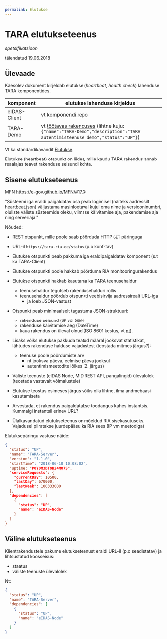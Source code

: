```yaml
---
permalink: Elutukse
---
```


# TARA elutukseteenus

_spetsifikatsioon_

täiendatud 19.06.2018

## Ülevaade

Käesolev dokument kirjeldab elutukse (_heartbeat_, _health check_) lahenduse TARA komponentides.


komponent | elutukse lahenduse kirjeldus
----------|-----------------------------
eIDAS-Client | vt [komponendi repo](https://github.com/e-gov/eIDAS-Client/blob/develop/doc/Service-API.md#heartbeat)
TARA-Demo | vt [töötavas rakenduses](https://tarawelcome.herokuapp.com/heartbeat) (lihtne kuju: `{"name":"TARA-Demo","description":"TARA autentimisteenuse demo","status":"UP"}`)

Vt ka standardikavandit [Elutukse](https://e-gov.github.io/Proto/Elutukse).

Elutukse (heartbeat) otspunkt on liides, mille kaudu TARA rakendus annab reaalajas teavet rakenduse seisundi kohta.

## Sisene elutukseteenus

MFN https://e-gov.github.io/MFN/#17.3:

"Süsteemi iga eraldi paigaldatav osa peab logimisel (näiteks aadressilt heartbeat.json) väljastama masinloetaval kujul oma nime ja versiooninumbri, oluliste väliste süsteemide oleku, viimase käivitamise aja, pakendamise aja ning serveriaja."

Nõuded:

- REST otspunkt, mille poole saab pöörduda HTTP `GET` päringuga
- URL-il `https://tara.ria.ee/status` (p.o konf-tav)
- Elutukse otspunkti peab pakkuma iga eraldipaigaldatav komponent (s.t ka TARA-Client)
- Elutukse otspunkti poole hakkab pöörduma RIA monitooringurakendus
- Elutukse otspunkti hakkab kasutama ka TARA teenusehaldur
  - teenusehaldur tegutseb rakendusehalduri rollis
  - teenusehaldur pöördub otspunkti veebisirvija aadressirealt URL-iga
    - ja loeb JSON-vastust

- Otspunkt peab minimaalselt tagastama JSON-struktuuri:
  - rakenduse seisund (`UP` või `DOWN`)
  - rakenduse käivitamise aeg (DateTime)
  - kaua rakendus on üleval olnud (ISO 8601 kestus, vt [nt](https://www.digi.com/resources/documentation/digidocs/90001437-13/reference/r_iso_8601_duration_format.htm)).
- Lisaks võiks elutukse pakkuda teatud määral jooksvat statistikat, lähtudes rakenduse halduse vajadustest (teostada mitmes järgus?):
  - teenuse poole pöördumiste arv
    - nt jooksva päeva, eelmise päeva jooksul
    - autentimismeetodite lõikes (2. järgus)
- Väliste teenuste (eIDAS Node, MID REST API, pangalingid) ülevalolek (teostada vastavalt võimalustele)
- Elutukse teostus esimeses järgus võiks olla lihtne, ilma andmebaasi kasutamiseta
- Arvestada, et rakendus paigaldatakse toodangus kahes instantsis. Kummalgi instantsil erinev URL?
- Ülalkavandatud elutukseteenus on mõeldud RIA sisekasutuseks. Vajadusel piiratakse juurdepääsu ka RIA sees (IP vm meetodiga)

Elutuksepäringu vastuse näide:

```json
{
  "status": "UP",
  "name": "TARA-Server",
  "version": "1.1.0",
  "startTime": "2018-06-10 10:08:02",
  "uptime: "P0Y0M3DT8H24M07S",
  "serviceRequests": {
    "currentDay": 10500,
    "lastDay": 670000,
    "lastWeek": 100333000
  },
  "dependencies": [
    {
      "status": "UP",
      "name": "eIDAS-Node"
    }
  ]
}
```

## Väline elutukseteenus

Klientrakendustele pakume elutukseteenust eraldi URL-il (p.o seadistatav) ja lihtsustatud koosseisus:
- staatus
- väliste teenuste ülevalolek

Nt:

```json
{
  "status": "UP",
  "name": "TARA-Server",
  "dependencies": [
    {
      "status": "UP",
      "name": "eIDAS-Node"
    }
  ]
}
```

